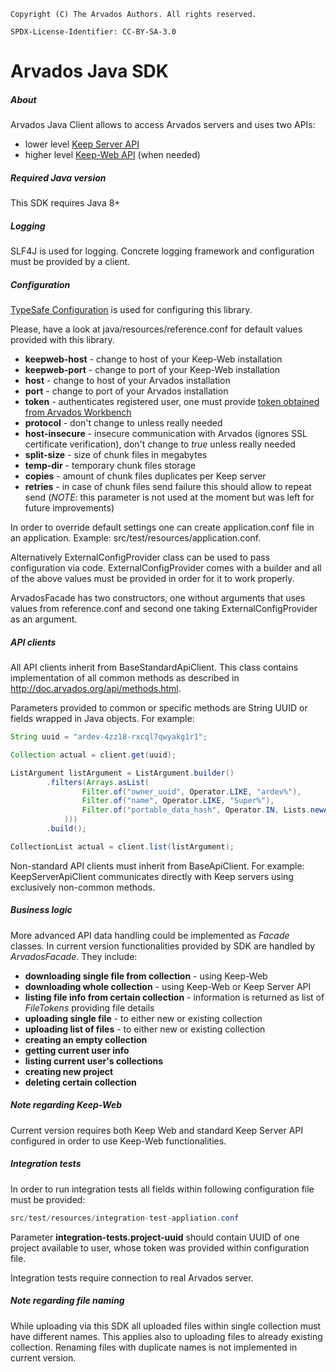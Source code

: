 ```
Copyright (C) The Arvados Authors. All rights reserved.
 
SPDX-License-Identifier: CC-BY-SA-3.0
```

# Arvados Java SDK

##### About
Arvados Java Client allows to access Arvados servers and uses two APIs:
* lower level [Keep Server API](https://doc.arvados.org/api/index.html)
* higher level [Keep-Web API](https://godoc.org/github.com/curoverse/arvados/services/keep-web) (when needed)

##### Required Java version
This SDK requires Java 8+

##### Logging

SLF4J is used for logging. Concrete logging framework and configuration must be provided by a client.

##### Configuration

[TypeSafe Configuration](https://github.com/lightbend/config) is used for configuring this library.

Please, have a look at java/resources/reference.conf for default values provided with this library.

* **keepweb-host** - change to host of your Keep-Web installation
* **keepweb-port** - change to port of your Keep-Web installation
* **host** - change to host of your Arvados installation
* **port** - change to port of your Arvados installation
* **token** - authenticates registered user, one must provide
  [token obtained from Arvados Workbench](https://doc.arvados.org/user/reference/api-tokens.html)
* **protocol** - don't change to unless really needed
* **host-insecure** - insecure communication with Arvados (ignores SSL certificate verification), 
  don't change to *true* unless really needed
* **split-size** - size of chunk files in megabytes
* **temp-dir** - temporary chunk files storage
* **copies** - amount of chunk files duplicates per Keep server
* **retries** - in case of chunk files send failure this should allow to repeat send 
  (*NOTE*: this parameter is not used at the moment but was left for future improvements)

In order to override default settings one can create application.conf file in an application.
Example: src/test/resources/application.conf.

Alternatively ExternalConfigProvider class can be used to pass configuration via code. 
ExternalConfigProvider comes with a builder and all of the above values must be provided in order for it to work properly.

ArvadosFacade has two constructors, one without arguments that uses values from reference.conf and second one 
taking ExternalConfigProvider as an argument.

##### API clients

All API clients inherit from BaseStandardApiClient. This class contains implementation of all 
common methods as described in http://doc.arvados.org/api/methods.html.

Parameters provided to common or specific methods are String UUID or fields wrapped in Java objects. For example:

```java
String uuid = "ardev-4zz18-rxcql7qwyakg1r1";

Collection actual = client.get(uuid);
```

```java
ListArgument listArgument = ListArgument.builder()
        .filters(Arrays.asList(
                Filter.of("owner_uuid", Operator.LIKE, "ardev%"),
                Filter.of("name", Operator.LIKE, "Super%"),
                Filter.of("portable_data_hash", Operator.IN, Lists.newArrayList("54f6d9f59065d3c009d4306660989379+65")
            )))
        .build();

CollectionList actual = client.list(listArgument);
```

Non-standard API clients must inherit from BaseApiClient. 
For example: KeepServerApiClient communicates directly with Keep servers using exclusively non-common methods.

##### Business logic

More advanced API data handling could be implemented as *Facade* classes. 
In current version functionalities provided by SDK are handled by *ArvadosFacade*.
They include:
* **downloading single file from collection** - using Keep-Web
* **downloading whole collection** - using Keep-Web or Keep Server API
* **listing file info from certain collection** - information is returned as list of *FileTokens* providing file details
* **uploading single file** - to either new or existing collection
* **uploading list of files** - to either new or existing collection
* **creating an empty collection**
* **getting current user info**
* **listing current user's collections**
* **creating new project**
* **deleting certain collection**

##### Note regarding Keep-Web

Current version requires both Keep Web and standard Keep Server API configured in order to use Keep-Web functionalities.

##### Integration tests

In order to run integration tests all fields within following configuration file must be provided: 
```java
src/test/resources/integration-test-appliation.conf 
```
Parameter **integration-tests.project-uuid** should contain UUID of one project available to user,
whose token was provided within configuration file. 

Integration tests require connection to real Arvados server.

##### Note regarding file naming

While uploading via this SDK all uploaded files within single collection must have different names.
This applies also to uploading files to already existing collection. 
Renaming files with duplicate names is not implemented in current version.

